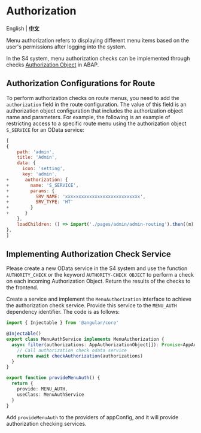# Authorization

English | [**中文**](../zh/s4/Authorization.md)

Menu authorization refers to displaying different menu items based on the user's permissions after logging into the system.

In the S4 system, menu authorization checks can be implemented through checks [Authorization Object](https://help.sap.com/doc/abapdocu_750_index_htm/7.50/en-US/abapauthority-check.htm) in ABAP.

## Authorization Configurations for Route

To perform authorization checks on route menus, you need to add the `authorization` field in the route configuration. The value of this field is an authorization object configuration that includes the authorization object name and parameters.
For example, the following is an example of restricting access to a specific route menu using the authorization object `S_SERVICE` for an OData service:

```javascript routing.ts
[
{
    path: 'admin',
    title: 'Admin',
    data: {
      icon: 'setting',
      key: 'admin',
+      authorization: {
+        name: 'S_SERVICE',
+        params: {
+          SRV_NAME: 'xxxxxxxxxxxxxxxxxxxxxxxxxxxx',
+          SRV_TYPE: 'HT'
+        }
+      }
    },
    loadChildren: () => import('./pages/admin/admin-routing').then((m) => m.default)
},
]
```

## Implementing Authorization Check Service

Please create a new OData service in the S4 system and use the function `AUTHORITY_CHECK` or the keyword `AUTHORITY-CHECK OBJECT` to perform a check on each incoming Authorization Object. Return the results of the checks to the frontend.

Create a service and implement the `MenuAuthorization` interface to achieve the authorization check service. Provide this service to the `MENU_AUTH` dependency identifier. The code is as follows:

```typescript
import { Injectable } from '@angular/core'

@Injectable()
export class MenuAuthService implements MenuAuthorization {
  async filter(authorizations: AppAuthorizationObject[]): Promise<AppAuthorizationObject[]> {
    // Call authorization check odata service
    return await checkAuthorization(authorizations)
  }
}

export function provideMenuAuth() {
  return {
    provide: MENU_AUTH,
    useClass: MenuAuthService
  }
}
```

Add `provideMenuAuth` to the providers of appConfig, and it will provide authorization checking services.
